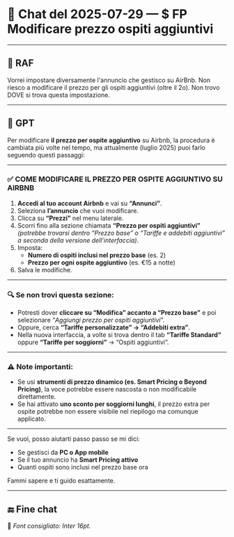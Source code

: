# 📅 Chat del 2025-07-29 — $ FP Modificare prezzo ospiti aggiuntivi

---

## 👤 **RAF**

Vorrei impostare diversamente l'annuncio che gestisco su AirBnb.
Non riesco a modificare il prezzo per gli ospiti aggiuntivi (oltre il 2o). Non trovo DOVE si trova questa impostazione.

---

## 🤖 **GPT**

Per modificare **il prezzo per ospite aggiuntivo** su Airbnb, la procedura è cambiata più volte nel tempo, ma attualmente (luglio 2025) puoi farlo seguendo questi passaggi:

---

### ✅ **COME MODIFICARE IL PREZZO PER OSPITE AGGIUNTIVO SU AIRBNB**

1. **Accedi al tuo account Airbnb** e vai su **“Annunci”**.
2. Seleziona **l’annuncio** che vuoi modificare.
3. Clicca su **“Prezzi”** nel menu laterale.
4. Scorri fino alla sezione chiamata **“Prezzo per ospiti aggiuntivi”** *(potrebbe trovarsi dentro “Prezzo base” o “Tariffe e addebiti aggiuntivi” a seconda della versione dell’interfaccia)*.
5. Imposta:
   - **Numero di ospiti inclusi nel prezzo base** (es. 2)
   - **Prezzo per ogni ospite aggiuntivo** (es. €15 a notte)
6. Salva le modifiche.

---

### 🔍 **Se non trovi questa sezione:**

- Potresti dover **cliccare su “Modifica” accanto a “Prezzo base”** e poi selezionare “*Aggiungi prezzo per ospiti aggiuntivi*”.
- Oppure, cerca **“Tariffe personalizzate” → “Addebiti extra”**.
- Nella nuova interfaccia, a volte si trova dentro il tab **“Tariffe Standard”** oppure **“Tariffe per soggiorni”** → “Ospiti aggiuntivi”.

---

### ⚠️ Note importanti:

- Se usi **strumenti di prezzo dinamico (es. Smart Pricing o Beyond Pricing)**, la voce potrebbe essere nascosta o non modificabile direttamente.
- Se hai attivato **uno sconto per soggiorni lunghi**, il prezzo extra per ospite potrebbe non essere visibile nel riepilogo ma comunque applicato.

---

Se vuoi, posso aiutarti passo passo se mi dici:
- Se gestisci da **PC o App mobile**
- Se il tuo annuncio ha **Smart Pricing attivo**
- Quanti ospiti sono inclusi nel prezzo base ora

Fammi sapere e ti guido esattamente.

---

## 🔚 Fine chat

📌 *Font consigliato: Inter 16pt.*
